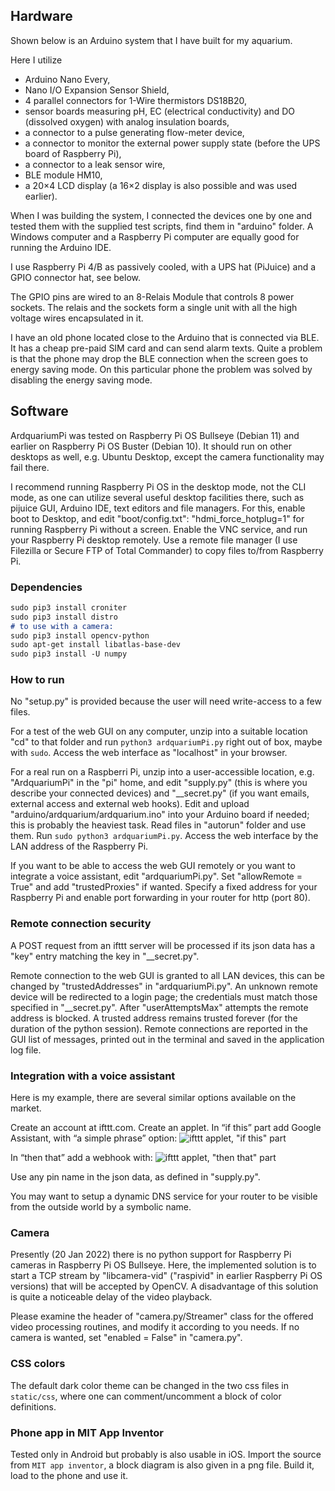 
## Hardware

Shown below is an Arduino system that I have built for my aquarium. 

Here I utilize
- Arduino Nano Every,
- Nano I/O Expansion Sensor Shield,
- 4 parallel connectors for 1-Wire thermistors DS18B20,
- sensor boards measuring pH, EC (electrical conductivity) and DO (dissolved
  oxygen) with analog insulation boards,
- a connector to a pulse generating flow-meter device,
- a connector to monitor the external power supply state (before the UPS board
  of Raspberry Pi),
- a connector to a leak sensor wire,
- BLE module HM10,
- a 20×4 LCD display (a 16×2 display is also possible and was used earlier).

When I was building the system, I connected the devices one by one and tested
them with the supplied test scripts, find them in "arduino" folder. A Windows
computer and a Raspberry Pi computer are equally good for running the Arduino
IDE.

I use Raspberry Pi 4/B as passively cooled, with a UPS hat (PiJuice) and a GPIO
connector hat, see below.

The GPIO pins are wired to an 8-Relais Module that controls 8 power sockets.
The relais and the sockets form a single unit with all the high voltage wires
encapsulated in it.

I have an old phone located close to the Arduino that is connected via BLE. It
has a cheap pre-paid SIM card and can send alarm texts. Quite a problem is that
the phone may drop the BLE connection when the screen goes to energy saving
mode. On this particular phone the problem was solved by disabling the energy
saving mode.

## Software

ArdquariumPi was tested on Raspberry Pi OS Bullseye (Debian 11) and earlier on
Raspberry Pi OS Buster (Debian 10). It should run on other desktops as well,
e.g. Ubuntu Desktop, except the camera functionality may fail there.

I recommend running Raspberry Pi OS in the desktop mode, not the CLI mode, as
one can utilize several useful desktop facilities there, such as pijuice GUI,
Arduino IDE, text editors and file managers. For this, enable boot to Desktop,
and edit "boot/config.txt": "hdmi_force_hotplug=1" for running Raspberry Pi
without a screen. Enable the VNC service, and run your Raspberry Pi desktop
remotely. Use a remote file manager (I use Filezilla or Secure FTP of Total
Commander) to copy files to/from Raspberry Pi.

### Dependencies

```markdown
sudo pip3 install croniter
sudo pip3 install distro
# to use with a camera:
sudo pip3 install opencv-python
sudo apt-get install libatlas-base-dev
sudo pip3 install -U numpy
```

### How to run

No "setup.py" is provided because the user will need write-access to a few
files.

For a test of the web GUI on any computer, unzip into a suitable location "cd"
to that folder and run `python3 ardquariumPi.py` right out of box, maybe with
`sudo`. Access the web interface as "localhost" in your browser.

For a real run on a Raspberri Pi, unzip into a user-accessible location, e.g.
"ArdquariumPi" in the "pi" home, and edit "supply.py" (this is where you
describe your connected devices) and "__secret.py" (if you want emails,
external access and external web hooks). Edit and upload
"arduino/ardquarium/ardquarium.ino" into your Arduino board if needed; this is
probably the heaviest task. Read files in "autorun" folder and use them. Run
`sudo python3 ardquariumPi.py`. Access the web interface by the LAN address of
the Raspberry Pi.

If you want to be able to access the web GUI remotely or you want to integrate
a voice assistant, edit "ardquariumPi.py". Set "allowRemote = True" and add
"trustedProxies" if wanted. Specify a fixed address for your Raspberry Pi and
enable port forwarding in your router for http (port 80).

### Remote connection security

A POST request from an ifttt server will be processed if its json data has a
"key" entry matching the key in "__secret.py".

Remote connection to the web GUI is granted to all LAN devices, this can be
changed by "trustedAddresses" in "ardquariumPi.py". An unknown remote device
will be redirected to a login page; the credentials must match those specified
in "__secret.py". After "userAttemptsMax" attempts the remote address is
blocked. A trusted address remains trusted forever (for the duration of the
python session). Remote connections are reported in the GUI list of messages,
printed out in the terminal and saved in the application log file.

### Integration with a voice assistant

Here is my example, there are several similar options available on the market.

Create an account at ifttt.com. Create an applet. In “if this” part add Google
Assistant, with “a simple phrase” option:
![ifttt applet, "if this" part](/docs/_images/ifttt1.png)

In “then that” add a webhook with:
![ifttt applet, "then that" part](/docs/_images/ifttt2.png)

Use any pin name in the json data, as defined in "supply.py".

You may want to setup a dynamic DNS service for your router to be visible from
the outside world by a symbolic name.

### Camera

Presently (20 Jan 2022) there is no python support for Raspberry Pi cameras in
Raspberry Pi OS Bullseye. Here, the implemented solution is to start a TCP
stream by "libcamera-vid" ("raspivid" in earlier Raspberry Pi OS versions) that
will be accepted by OpenCV. A disadvantage of this solution is quite a
noticeable delay of the video playback.

Please examine the header of "camera.py/Streamer" class for the offered video
processing routines, and modify it according to you needs. If no camera is
wanted, set "enabled = False" in "camera.py".

### CSS colors

The default dark color theme can be changed in the two css files in
`static/css`, where one can comment/uncomment a block of color definitions.

### Phone app in MIT App Inventor

Tested only in Android but probably is also usable in iOS. Import the source
from `MIT app inventor`, a block diagram is also given in a png file. Build it,
load to the phone and use it.
